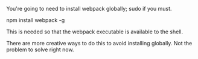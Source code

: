 You're going to need to install webpack globally; sudo if you must.

npm install webpack -g 

This is needed so that the webpack executable is available to the shell.  

There are more creative ways to do this to avoid installing globally. Not the problem to solve right now.